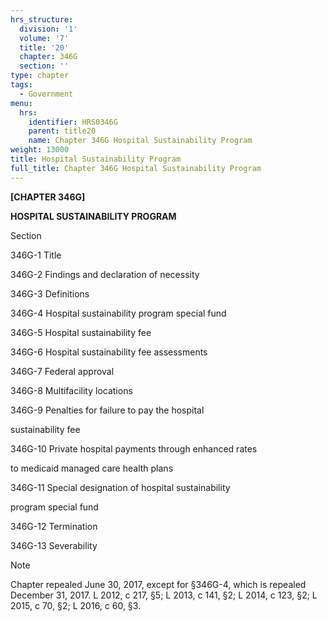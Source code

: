 ```yaml
---
hrs_structure:
  division: '1'
  volume: '7'
  title: '20'
  chapter: 346G
  section: ''
type: chapter
tags:
  - Government
menu:
  hrs:
    identifier: HRS0346G
    parent: title20
    name: Chapter 346G Hospital Sustainability Program
weight: 13000
title: Hospital Sustainability Program
full_title: Chapter 346G Hospital Sustainability Program
---
```

**[CHAPTER 346G]**

**HOSPITAL SUSTAINABILITY PROGRAM**

Section

346G-1 Title

346G-2 Findings and declaration of necessity

346G-3 Definitions

346G-4 Hospital sustainability program special fund

346G-5 Hospital sustainability fee

346G-6 Hospital sustainability fee assessments

346G-7 Federal approval

346G-8 Multifacility locations

346G-9 Penalties for failure to pay the hospital

sustainability fee

346G-10 Private hospital payments through enhanced rates

to medicaid managed care health plans

346G-11 Special designation of hospital sustainability

program special fund

346G-12 Termination

346G-13 Severability

Note

Chapter repealed June 30, 2017, except for §346G-4, which is repealed December 31, 2017\. L 2012, c 217, §5; L 2013, c 141, §2; L 2014, c 123, §2; L 2015, c 70, §2; L 2016, c 60, §3.